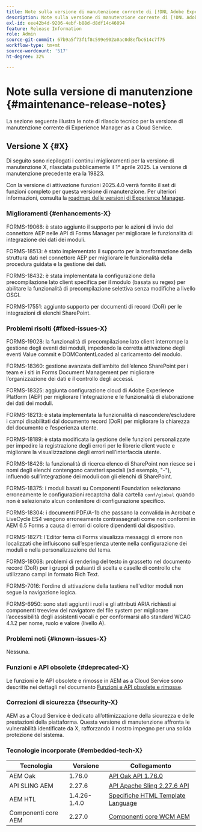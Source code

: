 ```yaml
---
title: Note sulla versione di manutenzione corrente di [!DNL Adobe Experience Manager]  as a Cloud Service.
description: Note sulla versione di manutenzione corrente di [!DNL Adobe Experience Manager]  as a Cloud Service.
exl-id: eee42b4d-9206-4ebf-b88d-d8df14c46094
feature: Release Information
role: Admin
source-git-commit: 67b9a5f73f1f8c599e902a0ac0d8efbc614c7f75
workflow-type: tm+mt
source-wordcount: '517'
ht-degree: 32%

---
```



# Note sulla versione di manutenzione {#maintenance-release-notes}

La sezione seguente illustra le note di rilascio tecnico per la versione di manutenzione corrente di Experience Manager as a Cloud Service.

## Versione X {#X}

Di seguito sono riepilogati i continui miglioramenti per la versione di manutenzione X, rilasciata pubblicamente il 1° aprile 2025. La versione di manutenzione precedente era la 19823.

Con la versione di attivazione funzioni 2025.4.0 verrà fornito il set di funzioni completo per questa versione di manutenzione. Per ulteriori informazioni, consulta la [roadmap delle versioni di Experience Manager](https://experienceleague.adobe.com/it/docs/experience-manager-release-information/aem-release-updates/update-releases-roadmap).

### Miglioramenti {#enhancements-X}

FORMS-19068: è stato aggiunto il supporto per le azioni di invio del connettore AEP nelle API di Forms Manager per migliorare le funzionalità di integrazione dei dati dei moduli.

FORMS-18513: è stato implementato il supporto per la trasformazione della struttura dati nel connettore AEP per migliorare le funzionalità della procedura guidata e la gestione dei dati.

FORMS-18432: è stata implementata la configurazione della precompilazione lato client specifica per il modulo (basata su regex) per abilitare la funzionalità di precompilazione selettiva senza modifiche a livello OSGI.

FORMS-17551: aggiunto supporto per documenti di record (DoR) per le integrazioni di elenchi SharePoint.

### Problemi risolti {#fixed-issues-X}

FORMS-19028: la funzionalità di precompilazione lato client interrompe la gestione degli eventi dei moduli, impedendo la corretta attivazione degli eventi Value commit e DOMContentLoaded al caricamento del modulo.

FORMS-18360: gestione avanzata dell’ambito dell’elenco SharePoint per i team e i siti in Forms Document Management per migliorare l’organizzazione dei dati e il controllo degli accessi.

FORMS-18325: aggiunta configurazione cloud di Adobe Experience Platform (AEP) per migliorare l’integrazione e le funzionalità di elaborazione dei dati dei moduli.

FORMS-18213: è stata implementata la funzionalità di nascondere/escludere i campi disabilitati dal documento record (DoR) per migliorare la chiarezza del documento e l’esperienza utente.

FORMS-18189: è stata modificata la gestione delle funzioni personalizzate per impedire la registrazione degli errori per le librerie client vuote e migliorare la visualizzazione degli errori nell’interfaccia utente.

FORMS-18426: la funzionalità di ricerca elenco di SharePoint non riesce se i nomi degli elenchi contengono caratteri speciali (ad esempio, &quot;-&quot;), influendo sull’integrazione dei moduli con gli elenchi di SharePoint.

FORMS-18375: i moduli basati su Componenti Foundation selezionano erroneamente le configurazioni recaptcha dalla cartella `conf/global` quando non è selezionato alcun contenitore di configurazione specifico.

FORMS-18304: i documenti PDF/A-1b che passano la convalida in Acrobat e LiveCycle ES4 vengono erroneamente contrassegnati come non conformi in AEM 6.5 Forms a causa di errori di colore dipendenti dal dispositivo.

FORMS-18271: l’Editor tema di Forms visualizza messaggi di errore non localizzati che influiscono sull’esperienza utente nella configurazione dei moduli e nella personalizzazione del tema.

FORMS-18068: problemi di rendering del testo in grassetto nel documento record (DoR) per i gruppi di pulsanti di scelta e caselle di controllo che utilizzano campi in formato Rich Text.

FORMS-7016: l&#39;ordine di attivazione della tastiera nell&#39;editor moduli non segue la navigazione logica.

FORMS-6950: sono stati aggiunti i ruoli e gli attributi ARIA richiesti ai componenti treeview del navigatore del file system per migliorare l’accessibilità degli assistenti vocali e per conformarsi allo standard WCAG 4.1.2 per nome, ruolo e valore (livello A).

### Problemi noti {#known-issues-X}

Nessuna.

### Funzioni e API obsolete {#deprecated-X}

Le funzioni e le API obsolete e rimosse in AEM as a Cloud Service sono descritte nei dettagli nel documento [Funzioni e API obsolete e rimosse](/help/release-notes/deprecated-removed-features.md).

### Correzioni di sicurezza {#security-X}

AEM as a Cloud Service è dedicato all’ottimizzazione della sicurezza e delle prestazioni della piattaforma. Questa versione di manutenzione affronta le vulnerabilità identificate da X, rafforzando il nostro impegno per una solida protezione del sistema.

### Tecnologie incorporate {#embedded-tech-X}

| Tecnologia | Versione | Collegamento |
|---|---|---|
| AEM Oak | 1.76.0 | [API Oak API 1.76.0](https://www.javadoc.io/doc/org.apache.jackrabbit/oak-api/1.76.0/index.html) |
| API SLING AEM | 2.27.6 | [API Apache Sling 2.27.6 API](https://www.javadoc.io/doc/org.apache.sling/org.apache.sling.api/latest/index.html) |
| AEM HTL | 1.4.26-1.4.0 | [Specifiche HTML Template Language](https://github.com/adobe/htl-spec) |
| Componenti core AEM | 2.27.0 | [Componenti core WCM AEM](https://github.com/adobe/aem-core-wcm-components) |
